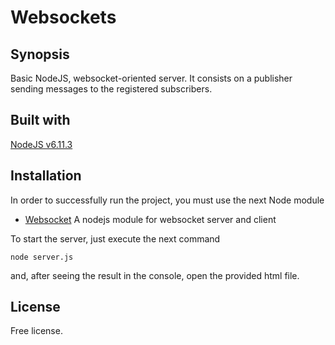 # Websockets

## Synopsis 

Basic NodeJS, websocket-oriented server.
It consists on a publisher sending messages to the registered subscribers.

## Built with 
[NodeJS v6.11.3](https://nodejs.org/en/)

## Installation

In order to successfully run the project, you must use the next Node module

* [Websocket](https://github.com/sitegui/nodejs-websocket) A nodejs module for websocket server and client

To start the server, just execute the next command 
``` 
node server.js
```
and, after seeing the result in the console, open the provided html file.
	
## License 

Free license.
